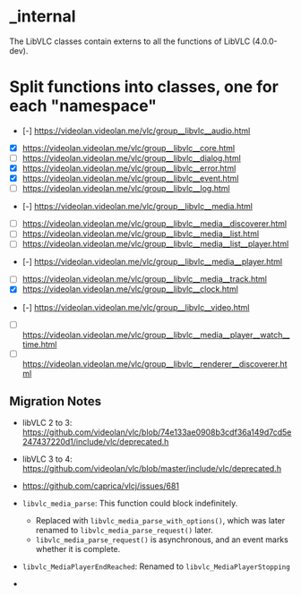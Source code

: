 # _internal

The LibVLC classes contain externs to all the functions of LibVLC (4.0.0-dev).

# Split functions into classes, one for each "namespace"
- [-] https://videolan.videolan.me/vlc/group__libvlc__audio.html
- [X] https://videolan.videolan.me/vlc/group__libvlc__core.html
- [ ] https://videolan.videolan.me/vlc/group__libvlc__dialog.html
- [X] https://videolan.videolan.me/vlc/group__libvlc__error.html
- [X] https://videolan.videolan.me/vlc/group__libvlc__event.html
- [ ] https://videolan.videolan.me/vlc/group__libvlc__log.html
- [-] https://videolan.videolan.me/vlc/group__libvlc__media.html
- [ ] https://videolan.videolan.me/vlc/group__libvlc__media__discoverer.html
- [ ] https://videolan.videolan.me/vlc/group__libvlc__media__list.html
- [ ] https://videolan.videolan.me/vlc/group__libvlc__media__list__player.html
- [-] https://videolan.videolan.me/vlc/group__libvlc__media__player.html
- [ ] https://videolan.videolan.me/vlc/group__libvlc__media__track.html
- [X] https://videolan.videolan.me/vlc/group__libvlc__clock.html
- [-] https://videolan.videolan.me/vlc/group__libvlc__video.html
- [ ] https://videolan.videolan.me/vlc/group__libvlc__media__player__watch__time.html
- [ ] https://videolan.videolan.me/vlc/group__libvlc__renderer__discoverer.html

## Migration Notes
- libVLC 2 to 3: https://github.com/videolan/vlc/blob/74e133ae0908b3cdf36a149d7cd5e247437220d1/include/vlc/deprecated.h
- libVLC 3 to 4: https://github.com/videolan/vlc/blob/master/include/vlc/deprecated.h
- https://github.com/caprica/vlcj/issues/681

- `libvlc_media_parse`: This function could block indefinitely.
    - Replaced with `libvlc_media_parse_with_options()`, which was later renamed to `libvlc_media_parse_request()` later.
    - `libvlc_media_parse_request()` is asynchronous, and an event marks whether it is complete.
- `libvlc_MediaPlayerEndReached`: Renamed to `libvlc_MediaPlayerStopping`
- 